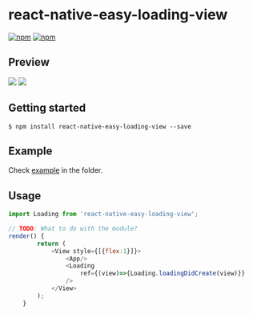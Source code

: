 
# react-native-easy-loading-view

[![npm](https://img.shields.io/npm/dm/react-native-easy-loading-view?maxAge=2592000)]()
[![npm](https://img.shields.io/npm/dt/react-native-easy-loading-view?maxAge=2592000)]()   

## Preview
![](http://imgfile.oytour.com/Upload/Common/App/loading_preview.gif)
![](http://imgfile.oytour.com/Upload/Common/App/loading_preview2.gif)

## Getting started

`$ npm install react-native-easy-loading-view --save`

## Example
Check [example](https://github.com/Itangjie/react-native-easy-loading-view/blob/master/example) in the  folder.

## Usage
```javascript
import Loading from 'react-native-easy-loading-view';

// TODO: What to do with the module?
render() {
        return (
            <View style={[{flex:1}]}>
                <App/>
                <Loading
                    ref={(view)=>{Loading.loadingDidCreate(view)}}
                />
            </View>
        );
    }
```
  


